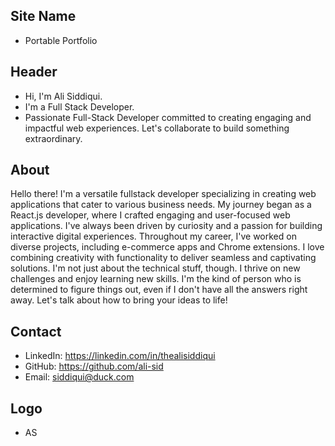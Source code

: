 ## Site Name
- Portable Portfolio

## Header
- Hi, I'm Ali Siddiqui.
- I'm a Full Stack Developer.
- Passionate Full-Stack Developer committed to creating engaging and impactful web experiences. Let's collaborate to build something extraordinary.

## About
Hello there! I'm a versatile fullstack developer specializing in creating web applications that cater to various business needs. My journey began as a React.js developer, where I crafted engaging and user-focused web applications. I've always been driven by curiosity and a passion for building interactive digital experiences. Throughout my career, I've worked on diverse projects, including e-commerce apps and Chrome extensions. I love combining creativity with functionality to deliver seamless and captivating solutions. I'm not just about the technical stuff, though. I thrive on new challenges and enjoy learning new skills. I'm the kind of person who is determined to figure things out, even if I don't have all the answers right away. Let's talk about how to bring your ideas to life!

## Contact

- LinkedIn: https://linkedin.com/in/thealisiddiqui
- GitHub: https://github.com/ali-sid
- Email: siddiqui@duck.com

## Logo
- AS